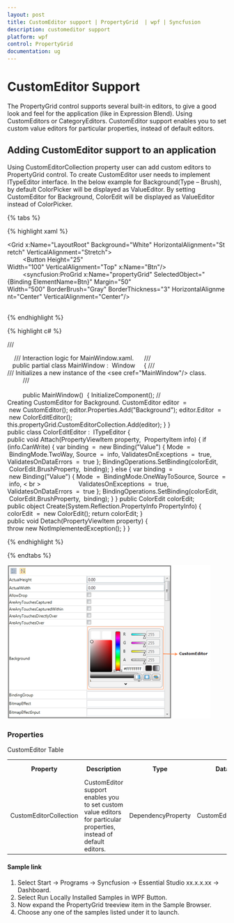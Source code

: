 ```yaml
---
layout: post
title: CustomEditor support | PropertyGrid  | wpf | Syncfusion
description: customeditor support
platform: wpf
control: PropertyGrid 
documentation: ug
---
```


# CustomEditor Support

The PropertyGrid control supports several built-in editors, to give a good look and feel for the application (like in Expression Blend). Using CustomEditors or CategoryEditors. CustomEditor support enables you to set custom value editors for particular properties, instead of default editors.

## Adding CustomEditor support to an application 

Using CustomEditorCollection property user can add custom editors to PropertyGrid control. To create CustomEditor user needs to implement ITypeEditor interface. In the below example for Background(Type – Brush), by default ColorPicker will be displayed as ValueEditor. By setting CustomEditor for Background, ColorEdit will be displayed as ValueEditor instead of ColorPicker.


{% tabs %}

{% highlight xaml %}

<Grid x:Name="LayoutRoot" Background="White" HorizontalAlignment="Stretch" VerticalAlignment="Stretch"> <br>        
		                       <Button Height="25" Width="100" VerticalAlignment="Top" x:Name="Btn"/> <br> 
	      	<syncfusion:ProGrid x:Name="propertyGrid" SelectedObject="{Binding ElementName=Btn}" Margin="50" Width="500" BorderBrush="Gray" BorderThickness="3" HorizontalAlignment="Center" VerticalAlignment="Center"/> <br>    

</Grid>

{% endhighlight  %}

{% highlight c# %}

/// <summary>
   
/// Interaction logic for MainWindow.xaml.
    
/// </summary>
  
public partial class MainWindow :  Window     
{
	/// <summary> 
	/// Initializes a new instance of the <see cref="MainWindow"/> class.<br>        
	/// </summary><br>        
	public MainWindow()  
	{
		InitializeComponent();
		// Creating CustomEditor for Background.
		CustomEditor editor  =  new CustomEditor();
		editor.Properties.Add("Background");
		editor.Editor  =  new ColorEditEditor();
		this.propertyGrid.CustomEditorCollection.Add(editor);
	}
}
public class ColorEditEditor :  ITypeEditor 
{
	public void Attach(PropertyViewItem property,  PropertyItem info) 
	{
		if  (info.CanWrite) 
		{
			var binding  =  new Binding("Value")
			{
				Mode  =  BindingMode.TwoWay,
				Source  =  info,
				ValidatesOnExceptions  =  true,
				ValidatesOnDataErrors  =  true
			};
			BindingOperations.SetBinding(colorEdit,  ColorEdit.BrushProperty,  binding);
		} 
		else 
		{
			var binding  =  new Binding("Value") 
			{
				Mode  =  BindingMode.OneWayToSource,
				Source  =  info, < br >                     
				ValidatesOnExceptions  =  true,
				ValidatesOnDataErrors  =  true
			};
			BindingOperations.SetBinding(colorEdit,  ColorEdit.BrushProperty,  binding);
		}
	}
	public ColorEdit colorEdit;
	public object Create(System.Reflection.PropertyInfo PropertyInfo) 
	{
		colorEdit  =  new ColorEdit();
		return colorEdit;
	}
	public void Detach(PropertyViewItem property) 
	{
		throw new NotImplementedException();
	}
}

{% endhighlight  %}

{% endtabs %}

![](CustomEditor-support_images/CustomEditor-support_img1.png)


### Properties

CustomEditor Table

<table>
<tr>
<th>
Property </th><th>
Description </th><th>
Type </th><th>
Data Type </th><th>
Reference links </th></tr>
<tr>
<td>
CustomEditorCollection</td><td>
CustomEditor support enables you to set custom value editors for particular properties, instead of default editors.</td><td>
DependencyProperty</td><td>
CustomEditorCollection</td><td>
</td></tr>
</table>

#### Sample link

1. Select Start -> Programs -> Syncfusion -> Essential Studio xx.x.x.xx -> Dashboard.
2. Select   Run Locally Installed Samples in WPF Button.
3. Now expand the PropertyGrid treeview item in the Sample Browser.
4. Choose any one of the samples listed under it to launch. 